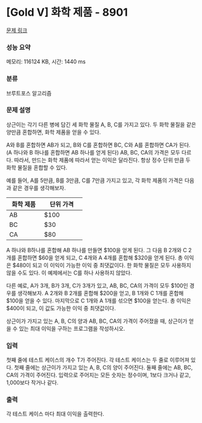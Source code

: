 # [Gold V] 화학 제품 - 8901 

[문제 링크](https://www.acmicpc.net/problem/8901) 

### 성능 요약

메모리: 116124 KB, 시간: 1440 ms

### 분류

브루트포스 알고리즘

### 문제 설명

<p>상근이는 각기 다른 병에 담긴 세 화학 물질 A, B, C를 가지고 있다. 두 화학 물질을 같은 양만큼 혼합하면, 화학 제품을 얻을 수 있다.</p>

<p>A와 B를 혼합하면 AB가 되고, B와 C를 혼합하면 BC, C와 A를 혼합하면 CA가 된다. (A 하나와 B 하나를 혼합하면 AB 하나를 얻게 된다) AB, BC, CA의 가격은 모두 다르다. 따라서, 만드는 화학 제품에 따라서 얻는 이익은 달라진다. 항상 정수 단위 만큼 두 화학 물질을 혼합할 수 있다.</p>

<p>예를 들어, A를 5만큼, B를 3만큼, C를 7만큼 가지고 있고, 각 화학 제품의 가격은 다음과 같은 경우를 생각해보자.</p>

<table class="table table-bordered" style="width:40%">
	<thead>
		<tr>
			<th style="width:20%">화학 제품</th>
			<th style="width:20%">단위 가격</th>
		</tr>
	</thead>
	<tbody>
		<tr>
			<td>AB</td>
			<td><span>$</span>100</td>
		</tr>
		<tr>
			<td>BC</td>
			<td><span>$</span>30</td>
		</tr>
		<tr>
			<td>CA</td>
			<td><span>$</span>80</td>
		</tr>
	</tbody>
</table>

<p>A 하나와 B하나를 혼합해 AB 하나를 만들면 <span>$</span>100을 얻게 된다. 그 다음 B 2개와 C 2개를 혼합하면 <span>$</span>60을 얻게 되고, C 4개와 A 4개를 혼합해 <span>$</span>320을 얻게 된다. 총 이익은 <span>$</span>480이 되고 이 이익이 가능한 이익 중 최댓값이다. 한 화학 물질은 모두 사용하지 않을 수도 있다. 이 예제에서는 C를 하나 사용하지 않았다.</p>

<p>다른 예로, A가 3개, B가 3개, C가 3개가 있고, AB, BC, CA의 가격이 모두 <span>$</span>100인 경우를 생각해보자. A 2개와 B 2개를 혼합해 <span>$</span>200을 얻고, B 1개와 C 1개를 혼합해 <span>$</span>100을 얻을 수 있다. 마지막으로 C 1개와 A 1개를 섞으면 <span>$</span>100을 얻는다. 총 이익은 <span>$</span>400이 되고, 이 값도 가능한 이익 중 최댓값이다.</p>

<p>상근이가 가지고 있는 A, B, C의 양과 AB, BC, CA의 가격이 주어졌을 때, 상근이가 얻을 수 있는 최대 이익을 구하는 프로그램을 작성하시오.</p>

### 입력 

 <p>첫째 줄에 테스트 케이스의 개수 T가 주어진다. 각 테스트 케이스는 두 줄로 이루어져 있다. 첫째 줄에는 상근이가 가지고 있는 A, B, C의 양이 주어진다. 둘째 줄에는 AB, BC, CA의 가격이 주어진다. 입력으로 주어지는 모든 숫자는 정수이며, 1보다 크거나 같고, 1,000보다 작거나 같다.</p>

### 출력 

 <p>각 테스트 케이스 마다 최대 이익을 출력한다.</p>

